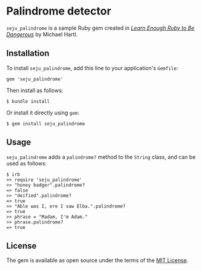 # Palindrome detector

`seju_palindrome` is a sample Ruby gem created in [*Learn Enough Ruby to Be Dangerous*](https://www.learnenough.com/ruby-tutorial) by Michael Hartl.

## Installation

To install `seju_palindrome`, add this line to your application's `Gemfile`:

```
gem 'seju_palindrome'
```

Then install as follows:

```
$ bundle install
```

Or install it directly using `gem`:

```
$ gem install seju_palindrome
```

## Usage

`seju_palindrome` adds a `palindrome?` method to the `String` class, and can be used as follows:

```
$ irb
>> require 'seju_palindrome'
>> "honey badger".palindrome?
=> false
>> "deified".palindrome?
=> true
>> "Able was I, ere I saw Elba.".palindrome?
=> true
>> phrase = "Madam, I'm Adam."
>> phrase.palindrome?
=> true
```

## License

The gem is available as open source under the terms of the [MIT License](https://opensource.org/licenses/MIT).